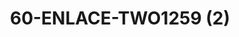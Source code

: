 ---
title: 60-ENLACE-TWO1259 (2)
image: 60-ENLACE-TWO1259 (2).jpg
brand: outlet-sposa
layout: vestito
---
